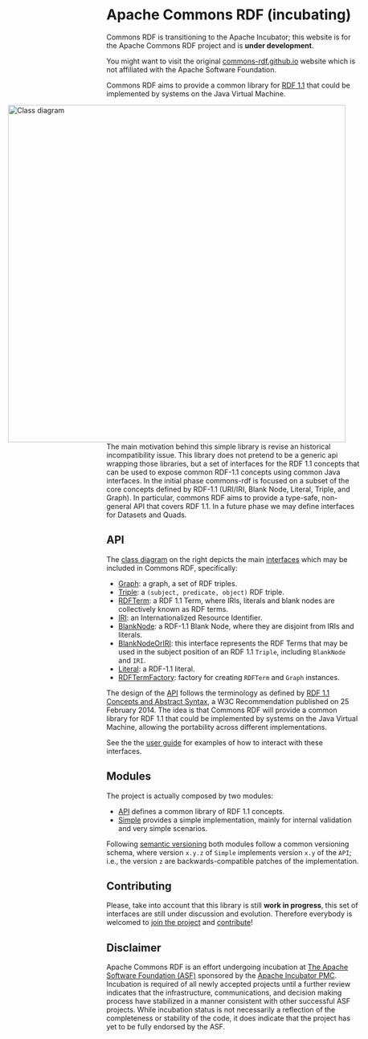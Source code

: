 # Apache Commons RDF (incubating)

<div class="alert alert-info" role="alert">
  <p>
    <span class="glyphicon glyphicon-info-sign" aria-hidden="true"></span>
    Commons RDF is transitioning to the Apache Incubator; this website is for 
    the Apache Commons RDF project and is <strong>under development</strong>.
  </p>
  <p>
    You might want to visit the original 
    <a class="alert-link" href="http://commons-rdf.github.io/">commons-rdf.github.io</a> 
    website which is not affiliated with the Apache Software Foundation.
  </p>
</div>

Commons RDF aims to provide a common library for [RDF 1.1](http://www.w3.org/TR/rdf11-concepts/) 
that could be implemented by systems on the Java Virtual Machine.

<div style="float: right; margin-left: 6em; margin-right: 2em;">
    <a href="images/class-diagram.png">
        <img src="images/class-diagram.png" alt="Class diagram" style="height: 48em" />
    </a>
</div>

The main motivation behind this simple library is revise an historical incompatibility 
issue. This library does not pretend to be a generic api wrapping those libraries, 
but a set of interfaces for the RDF 1.1 concepts that can be used to expose common 
RDF-1.1 concepts using common Java interfaces. In the initial phase commons-rdf 
is focused on a subset of the core concepts defined by RDF-1.1 (URI/IRI, Blank Node, 
Literal, Triple, and Graph). In particular, commons RDF aims to provide a type-safe, 
non-general API that covers RDF 1.1. In a future phase we may define interfaces 
for Datasets and Quads.

## API

The <a href="images/class-diagram.png">class diagram</a> on the right depicts the main 
[interfaces](apidocs/index.html?org/apache/commons/rdf/api/package-summary.html)
which may be included in Commons RDF, specifically:

* [Graph](apidocs/index.html?org/apache/commons/rdf/api/Graph.html): a graph, 
  a set of RDF triples.
* [Triple](apidocs/index.html?org/apache/commons/rdf/api/Triple.html): a 
  `(subject, predicate, object)` RDF triple.
* [RDFTerm](apidocs/index.html?org/apache/commons/rdf/api/RDFTerm.html): a RDF 1.1 
  Term, where IRIs, literals and blank nodes are collectively known as RDF terms.
* [IRI](apidocs/index.html?org/apache/commons/rdf/api/IRI.html): an 
  Internationalized Resource Identifier.
* [BlankNode](apidocs/index.html?org/apache/commons/rdf/api/BlankNode.html): a 
   RDF-1.1 Blank Node, where they are disjoint from IRIs and literals.
* [BlankNodeOrIRI](apidocs/index.html?org/apache/commons/rdf/api/BlankNodeOrIRI.html): 
  this interface represents the RDF Terms that may be used in the subject position 
  of an RDF 1.1 `Triple`, including `BlankNode` and `IRI`.
* [Literal](apidocs/index.html?org/apache/commons/rdf/api/Literal.html): a RDF-1.1 literal.
* [RDFTermFactory](apidocs/index.html?org/apache/commons/rdf/api/RDFTermFactory.html): 
  factory for creating `RDFTerm` and `Graph` instances.

The design of the [API](apidocs/index.html?org/apache/commons/rdf/api/package-summary.html)
follows the terminology as defined by [RDF 1.1 Concepts and Abstract Syntax](http://www.w3.org/TR/rdf11-concepts/), 
a W3C Recommendation published on 25 February 2014. The idea is that Commons RDF 
will provide a common library for RDF 1.1 that could be implemented by systems 
on the Java Virtual Machine, allowing the portability across different implementations.

See the the [user guide](userguide.html) for examples of how to interact with these interfaces.

## Modules

The project is actually composed by two modules:

* [API](apidocs/index.html?org/apache/commons/rdf/api/package-summary.html) defines 
  a common library of RDF 1.1 concepts.
* [Simple](apidocs/index.html?org/apache/commons/rdf/simple/package-summary.html) 
  provides a simple implementation, mainly for internal validation and very simple
  scenarios.

Following [semantic versioning](http://semver.org/) both modules follow a common 
versioning schema, where version `x.y.z` of `Simple` implements version `x.y` of
the `API`; i.e., the version `z` are backwards-compatible patches of the implementation.

## Contributing

Please, take into account that this library is still <strong>work in progress</strong>,
this set of interfaces are still under discussion and evolution. Therefore everybody 
is welcomed to [join the project](mail-lists.html) and [contribute](contributing.html)!

## Disclaimer

Apache Commons RDF is an effort undergoing incubation at [The Apache Software Foundation
(ASF)](http://apache.org/) sponsored by the [Apache Incubator PMC](http://incubator.apache.org/).
Incubation is required of all newly accepted projects until a further review
indicates that the infrastructure, communications, and decision making process
have stabilized in a manner consistent with other successful ASF projects.
While incubation status is not necessarily a reflection of the completeness or
stability of the code, it does indicate that the project has yet to be fully 
endorsed by the ASF.


